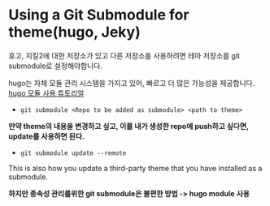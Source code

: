 # Using a Git Submodule for theme(hugo, Jeky)

휴고, 지킬2에 대한 저장소가 있고 다른 저장소를 사용하려면 테마 저장소를 git submodule로 설정해야합니다.

hugo는 자체 모듈 관리 시스템을 가지고 있어, 빠르고 더 많은 가능성을 제공합니다. [hugo 모듈 사용 튜토리얼](https://dev.to/craftsmandigital/hugo-modules-for-dummies-42j9)

- `git submodule <Repo to be added as submodule> <path to theme>`

**만약 theme의 내용을 변경하고 싶고, 이를 내가 생성한 repo에 push하고 싶다면, update를 사용하면 된다.**

- `git submodule update --remote`

This is also how you update a third-party theme that you have installed as a submodule.

**하지만 종속성 관리를위한 git submodule은 불편한 방법 -> hugo module 사용**


